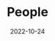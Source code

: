 ---
title: People
date: 2022-10-24

type: landing

sections:
  - block: people
    content:
      title: Meet the Team
      # Choose which groups/teams of users to display.
      #   Edit `user_groups` in each user's profile to add them to one or more of these groups.
      user_groups:
          - PI
          - CO-PI
          - PhD Student
          - Master Student
          - Collaborator
          - Visiting Student
      sort_by: Params.year
      sort_ascending: true
    design:
      show_interests: false
      show_role: true
      show_social: true
---